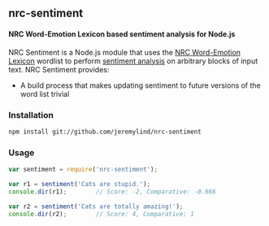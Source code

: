 ## nrc-sentiment
#### NRC Word-Emotion Lexicon based sentiment analysis for Node.js

NRC Sentiment is a Node.js module that uses the [NRC Word-Emotion Lexicon](http://saifmohammad.com/WebPages/NRC-Emotion-Lexicon.htm) wordlist to perform [sentiment analysis](http://en.wikipedia.org/wiki/Sentiment_analysis) on arbitrary blocks of input text. NRC Sentiment provides:

- A build process that makes updating sentiment to future versions of the word list trivial

### Installation
```bash
npm install git://github.com/jeremylind/nrc-sentiment
```

### Usage
```javascript
var sentiment = require('nrc-sentiment');

var r1 = sentiment('Cats are stupid.');
console.dir(r1);        // Score: -2, Comparative: -0.666

var r2 = sentiment('Cats are totally amazing!');
console.dir(r2);        // Score: 4, Comparative: 1
```
